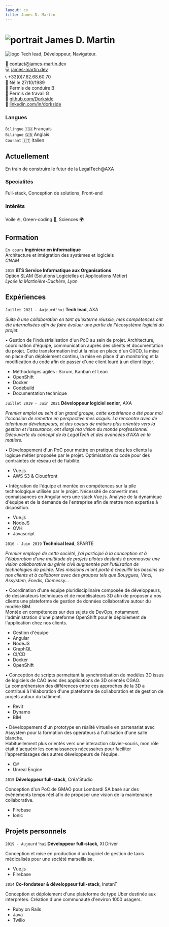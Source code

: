 ```yaml
---
layout: cv
title: James D. Martin
---
```

# ![portrait]({{site.url}}/assets/img/portrait.jpg) James D. Martin
![logo]({{site.url}}/assets/img/logo.png)
Tech lead, Développeur, Navigateur.

:email: [contact@james-martin.dev](mailto:contact@james-martin.dev)  
:computer: [james-martin.dev](https://james-martin.dev)  
:telephone_receiver: +33(0)7.62.68.60.70  
:baby: Né le 27/10/1989  
:car: Permis de conduire B  
:construction_worker: Permis de travail G  
:link: [github.com/Dorkside](https://github.com/Dorkside)  
:link: [linkedin.com/in/dorkside](https://www.linkedin.com/in/dorkside/)

### Langues

`Bilingue`
:fr: Français  
`Bilingue`
:uk: Anglais  
`Courant`
:it: Italien

## Actuellement

En train de construire le futur de la LegalTech@AXA

### Specialités

Full-stack, Conception de solutions, Front-end

### Intérêts

Voile :sailboat:, Green-coding :seedling:, Sciences :earth_africa:

## Formation
`En cours`
__Ingénieur en informatique__  
Architecture et intégration des systèmes et logiciels  
_CNAM_

`2015`
__BTS Service Informatique aux Organisations__  
Option SLAM (Solutions Logicielles et Applications Métier)  
_Lycée la Martinière-Duchère, Lyon_

## Expériences

`Juillet 2021 - Aujourd'hui`
__Tech lead__, AXA

_Suite à une collaboration en tant qu'externe réussie, mes compétences ont été internalisées afin de faire évoluer une partie de l'écosystème logiciel du projet._

• Gestion de l'industrialisation d'un PoC au sein de projet. Architecture, coordination d'équipe, communication auprès des clients et documentation du projet. Cette transformation inclut la mise en place d'un CI/CD, la mise en place d'un déploiement continu, la mise en place d'un monitoring et la modification du code afin de passer d'une client lourd à un client léger.
- Méthodoliges agiles : Scrum, Kanban et Lean
- OpenShift
- Docker
- Codebuild
- Documentation technique

`Juillet 2019 - Juin 2021`
__Développeur logiciel senior__, AXA

_Premier emploi au sein d'un grand groupe, cette expérience a été pour moi l'occasion de remettre en perspective mes acquis. La rencontre avec de talentueux développeurs, et des coeurs de métiers plus orientés vers la gestion et l'assurance, ont élargi ma vision du monde professionnel._  
_Découverte du concept de la LegalTech et des avancées d'AXA en la matière._

• Développement d'un PoC pour mettre en pratique chez les clients la logique métier proposée par le projet. Optimisation du code pour des contraintes de réseau et de fiabilité.
- Vue.js
- AWS S3 & Cloudfront

• Intégration de l'équipe et montée en compétences sur la pile technologique utilisée par le projet. Nécessité de convertir mes connaissances en Angular vers une stack Vue.js. Analyse de la dynamique d'équipe et de la demande de l'entreprise afin de mettre mon expertise à disposition.
- Vue.js
- NodeJS
- OVH
- Javascript


`2016 - Juin 2019`
__Technical lead__, SPARTE

_Premier employé de cette société, j'ai participé à la conception et à l'élaboration d'une multitude de projets pilotes destinés à promouvoir une vision collaborative du génie civil augmentée par l'utilisation de technologies de pointe. Mes missions m'ont porté à receuillir les besoins de nos clients et à collaborer avec des groupes tels que Bouygues, Vinci, Assystem, Enedis, Clemessy..._

• Coordination d'une équipe pluridisciplinaire composée de développeurs, de dessinateurs techniques et de modélisateurs 3D afin de proposer à nos clients une plateforme de gestion de données collaborative autour du modèle BIM.  
Montée en compétences sur des sujets de DevOps, notamment l'administration d'une plateforme OpenShift pour le déploiement de l'application chez nos clients.  
- Gestion d'équipe
- Angular
- NodeJS
- GraphQL
- CI/CD
- Docker
- OpenShift

• Conception de scripts permettant la synchronisation de modèles 3D issus de logiciels de CAO avec des applications de 3D orientés CGAO.  
La compréhension des différences entre ces approches de la 3D a contribué à l'élaboration d'une plateforme de collaboration et de gestion de projets autour du bâtiment.  
- Revit
- Dynamo
- BIM

• Développement d'un prototype en réalité virtuelle en partenariat avec Assystem pour la formation des opérateurs à l'utilisation d'une salle blanche.  
Habituellement plus orientés vers une interaction clavier-souris, mon rôle était d'acquérir les connaissances nécessaires pour faciliter l'apprentissages des autres développeurs de l'équipe.  
- C#
- Unreal Engine

`2015`
__Développeur full-stack__, Créa'Studio

Conception d'un PoC de GMAO pour Lombardi SA basé sur des évènements temps réel afin de proposer une vision de la maintenance collaborative.  
- Firebase
- Ionic

## Projets personnels

`2019 - Aujourd'hui`
__Développeur full-stack__, XI Driver

Conception et mise en production d'un logiciel de gestion de taxis médicalisés pour une société marseillaise.
- Vue.js
- Firebase

`2014`
__Co-fondateur & développeur full-stack__, InstanT

Conception et déploiement d'une plateforme de type Uber destinée aux interprètes. Création d'une communauté d'environ 1000 usagers.  
- Ruby on Rails
- Java
- Twilio

<!-- ### Footer

Dernière mise à jour: Juillet 2022 -->